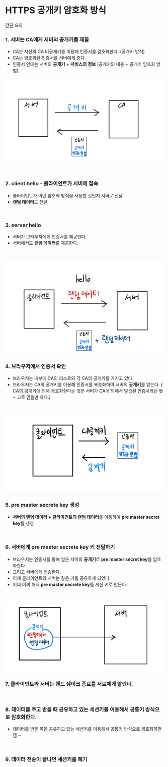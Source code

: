 # HTTPS 공개키 암호화 방식

간단 요약 

### 1. 서버는 CA에게 서버의 공개키를 제출

- CA는 자신의 CA 비공개키를 이용해 인증서를 암호화한다. (공개키 방식)
- CA는 암호화된 인증서를 서버에게 준다.
- 인증서 안에는 서버의 **공개키** + **서비스의 정보** (공개키의 내용  + 공개키 암호화 방법)

![image](image/7-1.jpeg)

<br>

### 2. client hello - 클라이언트가 서버에 접속
- 클라이언트가 어떤 암호화 방식을 사용할 것인지 서버로 전달 
- **랜덤 데이터**도 전달

<br>

### 3. server hello
- 서버가 브라우저에게 인증서를 제공한다.
- 서버에서도 **랜덤 데이터**를 제공한다.
  
<br>

![image](image/7-2.jpeg)



### 4. 브라우저에서 인증서 확인
- 브라우저는 내부에 CA의 리스트와 각 CA의 공개키를 가지고 있다. 
- 브라우저는 CA의 공개키를 이용해 인증서를 복호화하여 서버의 **공개키**를 얻는다.
  ( CA의 공개키에 의해 복호화한다는 것은 서버가 CA에 의해서 발급된 인증서라는 뜻~ 고로 믿을만 하다.)

<br>

![image](image/7-3.jpeg)



### 5. pre master secrete key 생성
- **서버의 랜덤 데이터 + 클라이언트의 랜덤 데이터**를 이용하여 **pre master secret key**를 생성

<br>


### 6. 서버에게 pre master secrete key 키 전달하기
- 브라우저는 인증서를 통해 얻은 서버의 **공개키**로 **pre master secret key**를 암호화한다.
- 그리고 서버에게 전송한다.
- 이제 클라이언트와 서버는 같은 키를 공유하게 되었다.
- 어찌 어찌 해서 **pre master secrete key**를 세션 키로 만든다.

<br>

![image](image/7-4.jpeg)


### 7. 클라이언트와 서버는 핸드 쉐이크 종료를 서로에게 알린다.

<br>

### 8. 데이터를 주고 받을 때 공유하고 있는 세션키를 이용해서 공통키 방식으로 암호화한다.
- 데이터를 받은 쪽은 공유하고 있는 세션키를 이용해서 공통키 방식으로 복호화하면 댐 ~

<br>


### 9. 데이터 전송이 끝나면 세션키를 폐기
